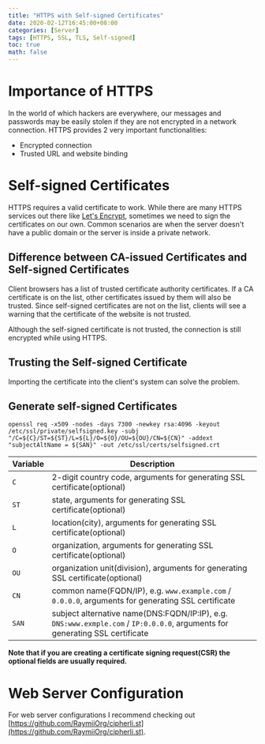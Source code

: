 ```yaml
---
title: "HTTPS with Self-signed Certificates"
date: 2020-02-12T16:45:00+08:00
categories: [Server]
tags: [HTTPS, SSL, TLS, Self-signed]
toc: true
math: false
---
```


# Importance of HTTPS

In the world of which hackers are everywhere, our messages and passwords may be easily stolen if they are not encrypted in a network connection. HTTPS provides 2 very important functionalities:

- Encrypted connection
- Trusted URL and website binding

# Self-signed Certificates

HTTPS requires a valid certificate to work. While there are many HTTPS services out there like [Let's Encrypt](https://superdanby.github.io/Blog/manually-obtain-letsencrypt-certificate-for-websites.html), sometimes we need to sign the certificates on our own. Common scenarios are when the server doesn't have a public domain or the server is inside a private network.

## Difference between CA-issued Certificates and Self-signed Certificates

Client browsers has a list of trusted certificate authority certificates. If a CA certificate is on the list, other certificates issued by them will also be trusted. Since self-signed certificates are not on the list, clients will see a warning that the certificate of the website is not trusted.

Although the self-signed certificate is not trusted, the connection is still encrypted while using HTTPS.

## Trusting the Self-signed Certificate

Importing the certificate into the client's system can solve the problem.

## Generate self-signed Certificates

`openssl req -x509 -nodes -days 7300 -newkey rsa:4096 -keyout /etc/ssl/private/selfsigned.key -subj "/C=${C}/ST=${ST}/L=${L}/O=${O}/OU=${OU}/CN=${CN}" -addext "subjectAltName = ${SAN}" -out /etc/ssl/certs/selfsigned.crt`

| Variable | Description |
| -------- | ----------- |
| `C` | 2-digit country code, arguments for generating SSL certificate(optional) |
| `ST` | state, arguments for generating SSL certificate(optional) |
| `L` | location(city), arguments for generating SSL certificate(optional) |
| `O` | organization, arguments for generating SSL certificate(optional) |
| `OU` | organization unit(division), arguments for generating SSL certificate(optional) |
| `CN` | common name(FQDN/IP), e.g. `www.example.com` / `0.0.0.0`, arguments for generating SSL certificate |
| `SAN` | subject alternative name(DNS:FQDN/IP:IP), e.g. `DNS:www.exmple.com` / `IP:0.0.0.0`, arguments for generating SSL certificate |

**Note that if you are creating a certificate signing request(CSR) the optional fields are usually required.**

# Web Server Configuration

For web server configurations I recommend checking out [https://github.com/RaymiiOrg/cipherli.st](https://github.com/RaymiiOrg/cipherli.st).
